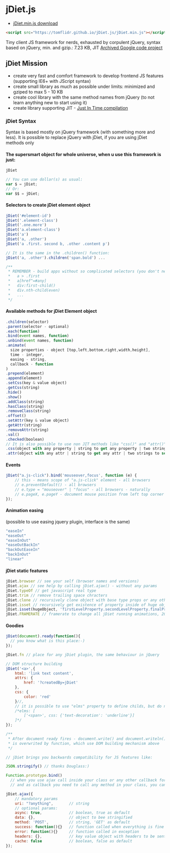 jDiet.js
========

* [jDiet.min.js download](https://tomflidr.github.io/jDiet.js/jDiet.min.js)

```html
<script src="https://tomflidr.github.io/jDiet.js/jDiet.min.js"></script> 
```
Tiny client JS framework for nerds, exhausted by corpulent jQuery, syntax based on jQuery, min. and gzip.: 7.23 KB, JIT
[Archived Google code project](https://code.google.com/p/jdiet-js/)


## jDiet Mission
- create very fast and comfort framework to develop frontend JS features (supporting IE6+ with JScript syntax)
- create small library as much as possible under limits: minimized and gziped to max 5 - 10 KB
- create cool library with the same method names from jQuery (to not learn anything new to start using it)
- create library supporting JIT - [Just In Time compilation](https://en.wikipedia.org/wiki/Just-in-time_compilation)

### jDiet Syntax
Syntax is based mostly on jQuery framework (with something more and less).
It is possible to replace jQuery with jDiet, if you are using jDiet methods only

#### The supersmart object for whole universe, when u use this framework is just:

```javascript
jDiet
```

```javascript
// You can use dollar(s) as usual:
var $ = jDiet;
// Or:
var $$ = jDiet;
```

#### Selectors to create jDiet element object

```javascript
jDiet('#element-id')
jDiet('.element-class')
jDiet('.one.more')
jDiet('a.element-class')
jDiet('a')
jDiet('a, .other')
jDiet('a .first. second b, .other .content p')

// It is the same in the .children() function:
jDiet('a, .other').children('span.bold') ...

/**
 * REMEMBER - build apps without so complicated selectors (you don't need them!): 
 *   a > .first
 *   a[href^=#any]
 *   div:first-child()
 *   div.nth-child(even)
 *   ...
 */
```

#### Available methods for jDiet Element object

```javascript
.children(selector)
.parent(selector - optional)
.each(function)
.bind(event names, function)
.unbind(event names, function)
.animate(
  size properties - object [top,left,bottom,right,width,height],
  time - integer,
  easing - string,
  callback - function
)
.prepend(element)
.append(element)
.setCss(key & value object)
.getCss(string)
.hide()
.show()
.addClass(string)
.hasClass(string)
.removeClass(string)
.offset()
.setAttr(key & value object)
.getAttr(string)
.removeAttr(string)
.val()
.checked(boolean)
// It is also possible to use non JIT methods like "css()" and "attr()" to stay compatible with jQuery
.css(object with any property | string to get any property | two string to set property)
.attr(object with any attr | string to get any attr | two strings to set attr)
```

#### Events
```javascript
jDiet("a.js-click").bind('mouseover,focus', function (e) {
	// this - means scope of "a.js-click" element - all browsers
	// e.preventDefault() - all browsers
	// e.type = "mouseover" | "focus" - all browsers - naturally
	// e.pageX, e.pageY - document mouse position from left top corner - all browsers
});
```

#### Animation easing
(possible to use easing jquery plugin, interface is the same)
```javascript
"easeIn"
"easeOut"
"easeInOut"
"easeOutBackIn"
"backOutEaseIn"
"backInOut"
"linear"
```

#### jDiet static features
```javascript
jDiet.browser // see your self (browser names and versions)
jDiet.ajax // see help by calling jDiet.ajax() - without any params
jDiet.typeOf // get javascript real type
jDiet.trim // remove trailing space chracters
jDiet.clone // recursively clone object with base type props or any other objects or arrays
jDiet.isset // recursively get existence of property inside of huge object
jDiet.isset(hugeObject, 'firstLevelProperty.secondLevelProperty.finalProperty')
jDiet.FRAMERATE // framerate to change all jDiet running animations, 20 by default
```

#### Goodies
```javascript
jDiet(document).ready(function(){
  // you know what is this place:-)
});

jDiet.fn // place for any jDiet plugin, the same behaviour in jQuery

// DOM structure building
jDiet('<a>',{
	html: 'link text content',
	attrs: {
		href: '?createdBy=jDiet'
	},
	css: {
		color: 'red'
	}//,
	// it is possible to use "elms" property to define childs, but do not use "html" with "elms" together
	/*elms: [
		['<span>', css: {'text-decoration': 'underline'}]
	]*/
});

/**
 * After document ready fires - document.write() and document.writeln() 
 * is overwrited by function, which use DOM building mechanism above
 */

// jDiet brings you backwards compatibility for JS features like:

JSON.stringify() // thanks Douglass:)

Function.prototype.bind()
  // when you use ajax call inside your class or any other callback for anything
  // and as callback you need to call any method in your class, you can do so:

jDiet.ajax({
	// mandatory params
	uri: "?anything", 		// string
	// optional params:
	async: true, 			// boolean, true as default
	data: {}, 				// object to bee stringified
	method: 'POST', 		// string, 'GET' as default 
	success: function(){}	// function called when everything is fine
	error: function(){}		// function called in exception
	headers: {}, 			// key value object with headers to be sent
	cache: false			// boolean, false as default
});
```
